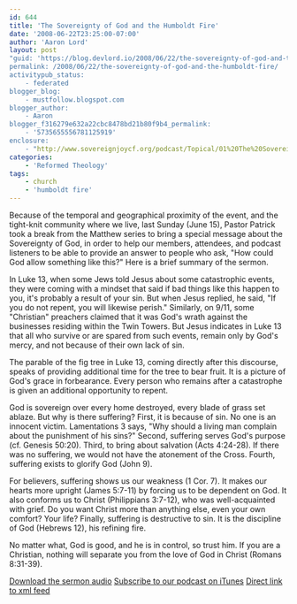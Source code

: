 ```yaml
---
id: 644
title: 'The Sovereignty of God and the Humboldt Fire'
date: '2008-06-22T23:25:00-07:00'
author: 'Aaron Lord'
layout: post
"guid: 'https://blog.devlord.io/2008/06/22/the-sovereignty-of-god-and-the-humboldt-fire/'
permalink: /2008/06/22/the-sovereignty-of-god-and-the-humboldt-fire/
activitypub_status:
    - federated
blogger_blog:
    - mustfollow.blogspot.com
blogger_author:
    - Aaron
blogger_f316279e632a22cbc8478bd21b80f9b4_permalink:
    - '5735655556781125919'
enclosure:
    - "http://www.sovereignjoycf.org/podcast/Topical/01%20The%20Sovereignty%20of%20God%20and%20the%20Humboldt%20Fire.mp3\n1635\naudio/mpeg\n"
categories:
    - 'Reformed Theology'
tags:
    - church
    - 'humboldt fire'
---
```


Because of the temporal and geographical proximity of the event, and the tight-knit community where we live, last Sunday (June 15), Pastor Patrick took a break from the Matthew series to bring a special message about the Sovereignty of God, in order to help our members, attendees, and podcast listeners to be able to provide an answer to people who ask, "How could God allow something like this?" Here is a brief summary of the sermon.

In Luke 13, when some Jews told Jesus about some catastrophic events, they were coming with a mindset that said if bad things like this happen to you, it's probably a result of your sin. But when Jesus replied, he said, "If you do not repent, you will likewise perish." Similarly, on 9/11, some "Christian" preachers claimed that it was God's wrath against the businesses residing within the Twin Towers. But Jesus indicates in Luke 13 that all who survive or are spared from such events, remain only by God's mercy, and not because of their own lack of sin.

The parable of the fig tree in Luke 13, coming directly after this discourse, speaks of providing additional time for the tree to bear fruit. It is a picture of God's grace in forbearance. Every person who remains after a catastrophe is given an additional opportunity to repent.

God is sovereign over every home destroyed, every blade of grass set ablaze. But why is there suffering? First, it is because of sin. No one is an innocent victim. Lamentations 3 says, "Why should a living man complain about the punishment of his sins?" Second, suffering serves God's purpose (cf. Genesis 50:20). Third, to bring about salvation (Acts 4:24-28). If there was no suffering, we would not have the atonement of the Cross. Fourth, suffering exists to glorify God (John 9).

For believers, suffering shows us our weakness (1 Cor. 7). It makes our hearts more upright (James 5:7-11) by forcing us to be dependent on God. It also conforms us to Christ (Philippians 3:7-12), who was well-acquainted with grief. Do you want Christ more than anything else, even your own comfort? Your life? Finally, suffering is destructive to sin. It is the discipline of God (Hebrews 12), his refining fire.

No matter what, God is good, and he is in control, so trust him. If you are a Christian, nothing will separate you from the love of God in Christ (Romans 8:31-39).

<a href="http://www.sovereignjoycf.org/podcast/Topical/01%20The%20Sovereignty%20of%20God%20and%20the%20Humboldt%20Fire.mp3">Download the sermon audio</a>
<a href="http://phobos.apple.com/WebObjects/MZStore.woa/wa/viewPodcast?id=262971249">Subscribe to our podcast on iTunes</a>
<a href="http://www.sovereignjoycf.org/podcast/podcast-am.xml">Direct link to xml feed</a>
<div class="blogger-post-footer"><img src="" alt="" width="1" height="1" /></div>